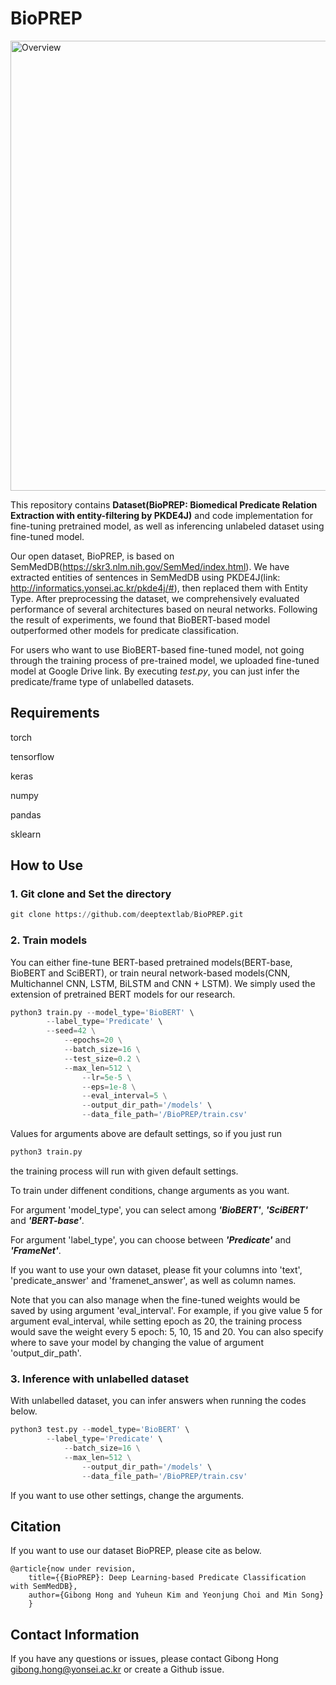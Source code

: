 # BioPREP

<img width="720" alt="Overview" src="https://user-images.githubusercontent.com/63843498/121888927-89094d80-cd53-11eb-9364-707008ffcaac.png">

This repository contains **Dataset(BioPREP: Biomedical Predicate Relation Extraction with entity-filtering by PKDE4J)** and code implementation for fine-tuning pretrained model, as well as inferencing unlabeled dataset using fine-tuned model.

Our open dataset, BioPREP, is based on SemMedDB(https://skr3.nlm.nih.gov/SemMed/index.html). We have extracted entities of sentences in SemMedDB using PKDE4J(link: http://informatics.yonsei.ac.kr/pkde4j/#), then replaced them with Entity Type. After preprocessing the dataset, we comprehensively evaluated performance of several architectures based on neural networks. Following the result of experiments, we found that BioBERT-based model outperformed other models for predicate classification.

For users who want to use BioBERT-based fine-tuned model, not going through the training process of pre-trained model, we uploaded fine-tuned model at Google Drive link. By executing *test.py*, you can just infer the predicate/frame type of unlabelled datasets.

## Requirements

torch

tensorflow

keras

numpy

pandas

sklearn

## How to Use

### 1. Git clone and Set the directory

```python
git clone https://github.com/deeptextlab/BioPREP.git
```

### 2. Train models

You can either fine-tune BERT-based pretrained models(BERT-base, BioBERT and SciBERT), or train neural network-based models(CNN, Multichannel CNN, LSTM, BiLSTM and CNN + LSTM). We simply used the extension of pretrained BERT models for our research.

```python
python3 train.py --model_type='BioBERT' \ 
		--label_type='Predicate' \
  		--seed=42 \
    		--epochs=20 \
      		--batch_size=16 \
        	--test_size=0.2 \
          	--max_len=512 \
            	--lr=5e-5 \
              	--eps=1e-8 \
                --eval_interval=5 \
                --output_dir_path='/models' \
                --data_file_path='/BioPREP/train.csv'
```

Values for arguments above are default settings, so if you just run

```python
python3 train.py
```

the training process will run with given default settings.

To train under diffenent conditions, change arguments as you want.

For argument 'model_type', you can select among ***'BioBERT'***, ***'SciBERT'*** and ***'BERT-base'***.

For argument 'label_type', you can choose between ***'Predicate'*** and ***'FrameNet'***.

If you want to use your own dataset, please fit your columns into 'text', 'predicate_answer' and 'framenet_answer', as well as column names.

Note that you can also manage when the fine-tuned weights would be saved by using argument 'eval_interval'. For example, if you give value 5 for argument eval_interval, while setting epoch as 20, the training process would save the weight every 5 epoch: 5, 10, 15 and 20. You can also specify where to save your model by changing the value of argument 'output_dir_path'.

### 3. Inference with unlabelled dataset

With unlabelled dataset, you can infer answers when running the codes below.

```python
python3 test.py --model_type='BioBERT' \ 
		--label_type='Predicate' \
      		--batch_size=16 \
          	--max_len=512 \
                --output_dir_path='/models' \
                --data_file_path='/BioPREP/train.csv'
```

If you want to use other settings, change the arguments.

## Citation

If you want to use our dataset BioPREP, please cite as below.

```
@article{now under revision,
	title={{BioPREP}: Deep Learning-based Predicate Classification with SemMedDB},
	author={Gibong Hong and Yuheun Kim and Yeonjung Choi and Min Song}
	}
```

## Contact Information

If you have any questions or issues, please contact Gibong Hong <gibong.hong@yonsei.ac.kr> or create a Github issue.